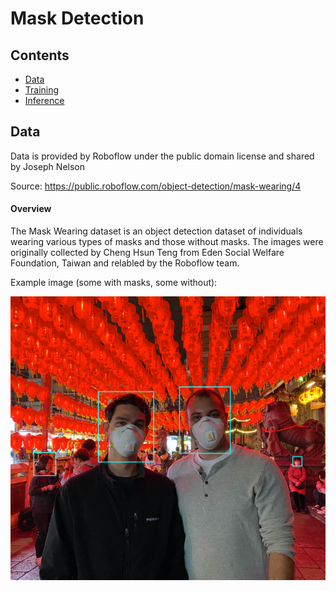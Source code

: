 # Mask Detection 
## Contents
- [Data](#data)
- [Training](https://github.com/LeKwee/Mask_Detection/blob/master/Mask_detection_yolov4_darknet/notebooks/training.ipynb)
- [Inference](https://github.com/LeKwee/Mask_Detection/blob/master/Mask_detection_yolov4_darknet/notebooks/inference.ipynb)

## <a name="data"></a> Data
Data is provided by Roboflow under the public domain license and shared by Joseph Nelson

Source: https://public.roboflow.com/object-detection/mask-wearing/4

#### Overview
The Mask Wearing dataset is an object detection dataset of individuals wearing various types of masks and those without masks. The images were originally collected by Cheng Hsun Teng from Eden Social Welfare Foundation, Taiwan and relabled by the Roboflow team.

Example image (some with masks, some without):

![alt text](https://github.com/LeKwee/Mask_Detection/blob/master/images/readme_pic1.PNG?raw=true)
